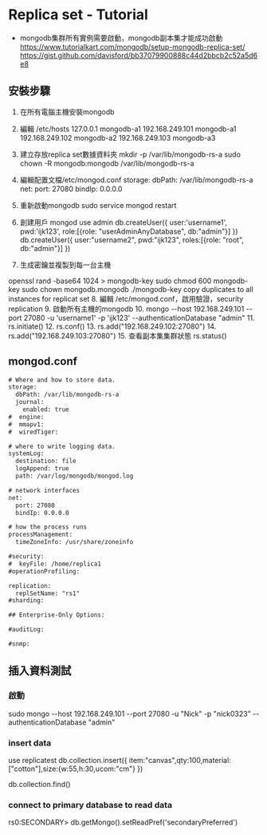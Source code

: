 # Replica set - Tutorial

- mongodb集群所有實例需要啟動，mongodb副本集才能成功啟動  
<https://www.tutorialkart.com/mongodb/setup-mongodb-replica-set/>
<https://gist.github.com/davisford/bb37079900888c44d2bbcb2c52a5d6e8>

## 安裝步驟

1. 在所有電腦主機安裝mongodb
2. 編輯 /etc/hosts
  127.0.0.1 mongodb-a1
  192.168.249.101 mongodb-a1
  192.168.249.102 mongodb-a2
  192.168.249.103 mongodb-a3
3. 建立存放replica set數據資料夾
  mkdir -p /var/lib/mongodb-rs-a
  sudo chown -R mongodb:mongodb /var/lib/mongodb-rs-a
4. 編輯配置文檔/etc/mongod.conf
  storage:
  dbPath: /var/lib/mongodb-rs-a
  net:
    port: 27080
    bindIp: 0.0.0.0
5. 重新啟動mongodb
  sudo service mongod restart
6. 創建用戶
  mongod
  use admin
  db.createUser({
    user:'username1',
    pwd:'ijk123',
    role:[{role: "userAdminAnyDatabase", db:"admin"}]
  })
  db.createUser({
    user:"username2",
    pwd:"ijk123",
    roles:[{role: "root", db:"admin"}]
  })

7. 生成密鑰並複製到每一台主機

  openssl rand -base64 1024 > mongodb-key
  sudo chmod 600 mongodb-key
  sudo chown mongodb.mongodb ./mongodb-key
  copy duplicates to all instances for replicat set
8. 編輯 /etc/mongod.conf，啟用驗證，security replication
9. 啟動所有主機的mongodb
10. mongo --host 192.168.249.101 --port 27080 -u 'username1' -p 'ijk123' --authenticationDatabase "admin"
11. rs.initiate()
12. rs.conf()
13. rs.add("192.168.249.102:27080")
14. rs.add("192.168.249.103:27080")
15. 查看副本集集群狀態
rs.status()

## mongod.conf

```txt
# Where and how to store data.
storage:
  dbPath: /var/lib/mongodb-rs-a
  journal:
    enabled: true
#  engine:
#  mmapv1:
#  wiredTiger:

# where to write logging data.
systemLog:
  destination: file
  logAppend: true
  path: /var/log/mongodb/mongod.log

# network interfaces
net:
  port: 27080
  bindIp: 0.0.0.0

# how the process runs
processManagement:
  timeZoneInfo: /usr/share/zoneinfo

#security:
#  keyFile: /home/replica1
#operationProfiling:

replication:
  replSetName: "rs1"
#sharding:

## Enterprise-Only Options:

#auditLog:

#snmp:
```

## 插入資料測試

### 啟動

sudo mongo --host 192.168.249.101 --port 27080 -u "Nick" -p "nick0323" --authenticationDatabase "admin"

### insert data

use replicatest
db.collection.insert({
  item:"canvas",qty:100,material:["cotton"],size:{w:55,h:30,ucom:"cm"}
})

db.collection.find()

### connect to primary database to read data

rs0:SECONDARY> db.getMongo().setReadPref('secondaryPreferred')
